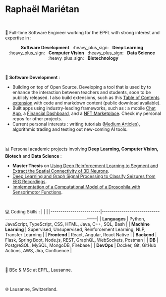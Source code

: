 <h1>Raphaël Mariétan</h1>

</br>

📌 Full-time Software Engineer working for the EPFL with strong interest and expertise in :

<p align="center"><b>Software Development</b> &nbsp; :heavy_plus_sign: &nbsp; <b>Deep Learning</b> &nbsp; :heavy_plus_sign: &nbsp; <b>Computer Vision</b> &nbsp; :heavy_plus_sign: &nbsp; <b>Data Science</b> &nbsp; :heavy_plus_sign: &nbsp; <b>Biotechnology</b></p>

</br>

📁 <b>Software Development</b> :

- Building on top of Open Source. Developing a tool that is used by to enhance the interaction between teachers and students, soon to be publicly released. I also build extensions, such as this <a href='https://github.com/jupyterlab-contrib/jupyterlab-code-toc'>Table of Contents extension</a> with code and markdown content (public download available).
- Built apps using industry-leading frameworks, such as : a mobile <a href="https://github.com/Rmarieta/ChatAppReactNative">Chat App</a>, a <a href='https://github.com/Rmarieta/FullStackDashboard'>Financial Dashboard</a>, and a <a href='https://github.com/Rmarieta/NFTMarketPlace'>NFT Marketplace</a>. Check my personal repos for other projects.
- Current personal interests : writing tutorials (<a href='https://medium.com/@raphael.marietan'>Medium Articles</a>), algorithmic trading and testing out new-coming AI tools.

</br>

📊 Personal academic projects involving <b>Deep Learning, Computer Vision, Biotech</b> and <b>Data Science</b> :

- <b>Master Thesis</b> on <a href='https://github.com/Rmarieta/3DNeuronDeepReinfLearning'>Using Deep Reinforcement Learning to Segment and Extract the Spatial Connectivity of 3D Neurons</a>. 
- <a href='https://github.com/Rmarieta/LTS4'>Deep Learning and Graph Signal Processing to Classify Seizures from EEG Recordings</a>.
- <a href='https://github.com/Rmarieta/NeuroDrosophila'>Implementation of a Computational Model of a Drosophila with Sensorimotor Functions</a>.

</br>

💻 Coding Skills :
|                         |                                                                           |
|-------------------------|---------------------------------------------------------------------------|
| <b>Languages</b>        | Python, JavaScript, TypeScript, CSS, HTML, Java, C++, SQL, Bash           |
| <b>Machine Learning</b> | Supervised, Unsupervised, Reinforcement Learning, NLP, Transfer Learning  |
| <b>Frontend</b>         | React, Angular, React Native                                              |
| <b>Backend</b>          | Flask, Spring Boot, Node.js, REST, GraphQL, WebSockets, Postman           |
| <b>DB</b>               | PostgreSQL, MySQL, MongoDB, Firebase                                      |
| <b>DevOps</b>           | Docker, Git, GitHub Actions, AWS, Jira, Confluence                        |

</br>

📜 BSc & MSc at EPFL, Lausanne.

</br>

🌐 Lausanne, Switzerland.



